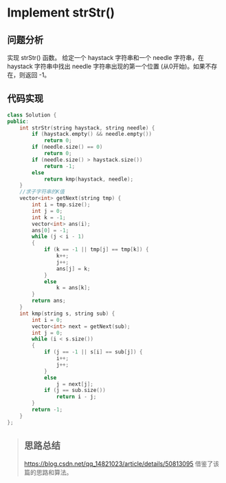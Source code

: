 # Implement strStr()
## 问题分析
实现 strStr() 函数。
给定一个 haystack 字符串和一个 needle 字符串，在 haystack 字符串中找出 needle 字符串出现的第一个位置 (从0开始)。如果不存在，则返回  -1。
## 代码实现
```cpp
class Solution {
public:
    int strStr(string haystack, string needle) {
		if (haystack.empty() && needle.empty())
			return 0;
		if (needle.size() == 0)
			return 0;
		if (needle.size() > haystack.size())
			return -1;
		else
			return kmp(haystack, needle);
	}
	//求子字符串的K值
	vector<int> getNext(string tmp) {
		int i = tmp.size();
		int j = 0;
		int k = -1;
		vector<int> ans(i);
		ans[0] = -1;
		while (j < i - 1)
		{
			if (k == -1 || tmp[j] == tmp[k]) {
				k++;
				j++;
				ans[j] = k;
			}
			else
				k = ans[k];
		}
		return ans;
	}
	int kmp(string s, string sub) {
		int i = 0;
		vector<int> next = getNext(sub);
		int j = 0;
		while (i < s.size())
		{
			if (j == -1 || s[i] == sub[j]) {
				i++;
				j++;
			}
			else
				j = next[j];
			if (j == sub.size())
				return i - j;
		}
		return -1;
	}
};
```
>## 思路总结
>https://blog.csdn.net/qq_14821023/article/details/50813095
>借鉴了该篇的思路和算法。
